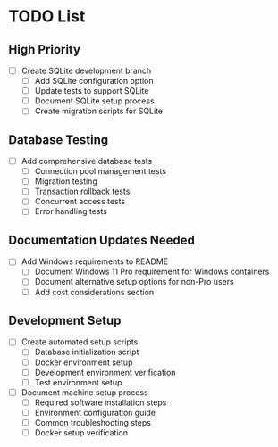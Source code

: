 # TODO List

## High Priority
- [ ] Create SQLite development branch
  - [ ] Add SQLite configuration option
  - [ ] Update tests to support SQLite
  - [ ] Document SQLite setup process
  - [ ] Create migration scripts for SQLite

## Database Testing
- [ ] Add comprehensive database tests
  - [ ] Connection pool management tests
  - [ ] Migration testing
  - [ ] Transaction rollback tests
  - [ ] Concurrent access tests
  - [ ] Error handling tests

## Documentation Updates Needed
- [ ] Add Windows requirements to README
  - [ ] Document Windows 11 Pro requirement for Windows containers
  - [ ] Document alternative setup options for non-Pro users
  - [ ] Add cost considerations section

## Development Setup
- [ ] Create automated setup scripts
  - [ ] Database initialization script
  - [ ] Docker environment setup
  - [ ] Development environment verification
  - [ ] Test environment setup
- [ ] Document machine setup process
  - [ ] Required software installation steps
  - [ ] Environment configuration guide
  - [ ] Common troubleshooting steps
  - [ ] Docker setup verification 